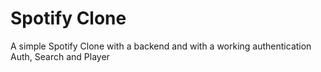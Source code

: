 # Spotify Clone
A simple Spotify Clone with a backend and with a working authentication
Auth, Search and Player
